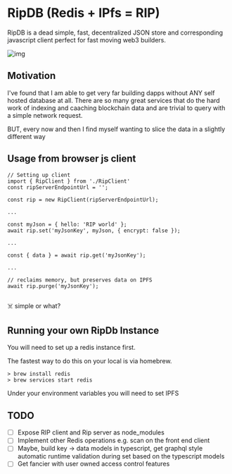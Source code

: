 # RipDB (Redis + IPfs = RIP)

RipDB is a dead simple, fast, decentralized JSON store and corresponding javascript client perfect for fast moving web3 builders.

![img](https://i.imgur.com/8KVnLX3.png)

## Motivation

I've found that I am able to get very far building dapps without ANY self hosted database at all. There are so many great services that do the hard work of indexing and caaching blockchain data and are trivial to query with a simple network request.

BUT, every now and then I find myself wanting to slice the data in a slightly different way

## Usage from browser js client

```
// Setting up client
import { RipClient } from './RipClient'
const ripServerEndpointUrl = '';

const rip = new RipClient(ripServerEndpointUrl);

...

const myJson = { hello: 'RIP world' };
await rip.set('myJsonKey', myJson, { encrypt: false });

...

const { data } = await rip.get('myJsonKey');

...

// reclaims memory, but preserves data on IPFS
await rip.purge('myJsonKey');


```

☠️ simple or what?

## Running your own RipDb Instance

You will need to set up a redis instance first.

The fastest way to do this on your local is via homebrew.

```
> brew install redis
> brew services start redis
```

Under your environment variables you will need to set IPFS

## TODO

- [ ] Expose RIP client and Rip server as node_modules
- [ ] Implement other Redis operations e.g. scan on the front end client
- [ ] Maybe, build key -> data models in typescript, get graphql style automatic runtime validation during set based on the typescript models
- [ ] Get fancier with user owned access control features
